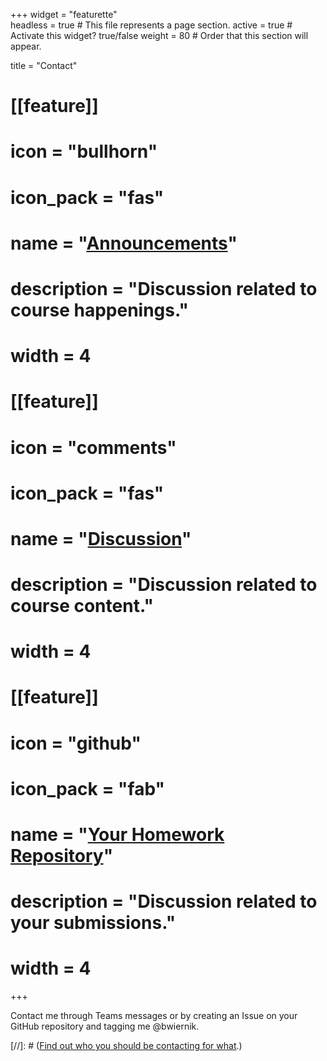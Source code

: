 +++
widget = "featurette"  
headless = true  # This file represents a page section.
active = true  # Activate this widget? true/false
weight = 80  # Order that this section will appear.

title = "Contact"

# [[feature]]
#   icon = "bullhorn"
#   icon_pack = "fas"
#   name = "[Announcements](https://github.com/USF-Psych-DataSci-2020/Announcements/issues)"
#   description = "Discussion related to course happenings."
#   width = 4

# [[feature]]
#   icon = "comments"
#   icon_pack = "fas"
#   name = "[Discussion](https://github.com/USF-Psych-DataSci-2020/Discussion/issues)"
#   description = "Discussion related to course content."  
#   width = 4
 
# [[feature]]
#   icon = "github"
#   icon_pack = "fab"
#   name = "[Your Homework Repository](https://github.com/USF-Psych-DataSci-2020)"
#   description = "Discussion related to your submissions."
#   width = 4
+++

Contact me through Teams messages or by creating an Issue on your GitHub repository and tagging me @bwiernik. 

[//]: # ([Find out who you should be contacting for what](/whotocontact).)
